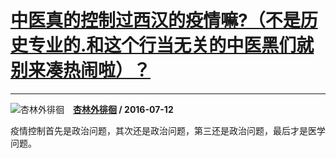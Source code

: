 # [中医真的控制过西汉的疫情嘛?（不是历史专业的.和这个行当无关的中医黑们就别来凑热闹啦）？](https://www.zhihu.com/answer/110768189)

------------------------------------------------------------------------------------------

![杏林外徘徊](https://pic4.zhimg.com/da8e974dc.jpg?source=1940ef5c "杏林外徘徊")&emsp;**[杏林外徘徊](https://www.zhihu.com/people/xing-lin-wai-pai-huai) / 2016-07-12**

疫情控制首先是政治问题，其次还是政治问题，第三还是政治问题，最后才是医学问题。
